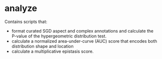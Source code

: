 # analyze
Contains scripts that:

* format curated SGD aspect and complex annotations and calculate the P-value of the hypergeometric distribution test.
* calculate a normalized area-under-curve (AUC) score that encodes both distribution shape and location
* calculate a multiplicative epistasis score.

